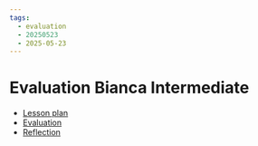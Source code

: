 ```yaml
---
tags:
  - evaluation
  - 20250523
  - 2025-05-23
---
```


# Evaluation Bianca Intermediate

- [Lesson plan](../../lesson_plans/20250523/20250523_richel.md)
- [Evaluation](../../evaluations/20250523/README.md)
- [Reflection](../../reflections/20250523/20250523_richel.md)


